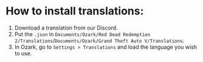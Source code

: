 # How to install translations:
1. Download a translation from our Discord.
2. Put the `.json` in `Documents/Ozark/Red Dead Redemption 2/Translations`/`Documents/Ozark/Grand Theft Auto V/Translations`.
3. In Ozark, go to `Settings > Translations` and load the language you wish to use.